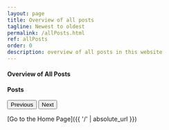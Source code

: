```yaml
---
layout: page
title: Overview of all posts
tagline: Newest to oldest
permalink: /allPosts.html
ref: allPosts
order: 0
description: overview of all posts in this website
---
```


 <!-- skeleton-->
<h4>Overview of All Posts</h4>
   <div class="container">
      
<h4 style="margin-bottom: 1rem; margin-top: 1rem;">Posts</h4>
      
 <div id="posts"></div>
      <div id="navigatie" class="center">
        <p id="pageNumber"></p>
        <p id="buttonContainer">
          <input type="button" value="Previous" id="vorige" title="Vorige" />
          <input type="button" value="Next" id="volgende" title="Volgende" />
        </p>
      </div>
    </div>
<script src="addedJS/index.js" type="module"></script>

 <!-- start dynamische generatie JS-->




[Go to the Home Page]({{ '/' | absolute_url }})
